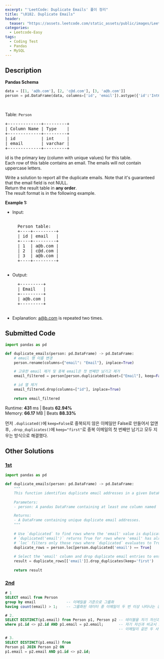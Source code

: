 ```yaml
---
excerpt: "'LeetCode: Duplicate Emails' 풀이 정리"
title: "\0182. Duplicate Emails"
header:
  teaser: "https://assets.leetcode.com/static_assets/public/images/LeetCode_Sharing.png"
categories:
  - Leetcode-Easy
tags:
  - Coding Test
  - Pandas
  - MySQL
---
```


## <i class="fa-solid fa-file-lines"></i> Description

**Pandas Schema**
```python
data = [[1, 'a@b.com'], [2, 'c@d.com'], [3, 'a@b.com']]
person = pd.DataFrame(data, columns=['id', 'email']).astype({'id':'Int64', 'email':'object'})
```
<br>

Table: `Person`
<pre>
+-------------+---------+
| Column Name | Type    |
+-------------+---------+
| id          | int     |
| email       | varchar |
+-------------+---------+
</pre>
id is the primary key (column with unique values) for this table.    
Each row of this table contains an email. The emails will not contain uppercase letters.
<br>

Write a solution to report all the duplicate emails. Note that it's guaranteed that the email field is not NULL.   
Return the result table in **any order**.   
The result format is in the following example.   


**Example 1:**

- Input:   
    <pre> 
    Person table:
    +----+---------+
    | id | email   |
    +----+---------+
    | 1  | a@b.com |
    | 2  | c@d.com |
    | 3  | a@b.com |
    +----+---------+
    </pre>
- Output:  
    <pre>
    +---------+
    | Email   |
    +---------+
    | a@b.com |
    +---------+
    </pre>
- Explanation: a@b.com is repeated two times.

## <i class="fa-solid fa-cloud-arrow-up"></i> Submitted Code

```python
import pandas as pd

def duplicate_emails(person: pd.DataFrame) -> pd.DataFrame:
    # email 행 이름 변경
    person.rename(columns={"email": "Email"}, inplace=True)

    # 고유한 email 제거 및 중복 email은 첫 번째만 남기고 제거
    email_filtered = person[person.duplicated(subset=["Email"], keep=False)].drop_duplicates(subset=["Email"], keep="first")

    # id 열 제거
    email_filtered.drop(columns=["id"], inplace=True)
    
    return email_filtered
```
<i class="fa-solid fa-clock"></i> Runtime: **431** ms \| Beats **62.94%**    
<i class="fa-solid fa-memory"></i> Memory: **66.17** MB \| Beats **88.33%**

먼저 `.duplicated()`에 `keep=False`로 중복되지 않은 이메일만 False로 만들어서 없앤 후, `.drop_duplicates()`에 `keep="first"`로 중복 이메일의 첫 번째만 남기고 모두 지우는 방식으로 해결했다.

## <i class="fa-solid fa-flask"></i> Other Solutions

### <a href="https://leetcode.com/problems/duplicate-emails/solutions/6236441/mssqloraclepythondata-identifying-duplic-8hzi/" target="_blank">1st</a>

```python
import pandas as pd

def duplicate_emails(person: pd.DataFrame) -> pd.DataFrame:
    """
    This function identifies duplicate email addresses in a given DataFrame.
    
    Parameters:
    - person: A pandas DataFrame containing at least one column named 'email'.

    Returns:
    - A DataFrame containing unique duplicate email addresses.
    """
    
    # Use `duplicated` to find rows where the 'email' value is duplicated.
    # `duplicated('email')` returns True for rows where 'email' has already appeared earlier in the DataFrame.
    # `loc` filters only those rows where `duplicated` evaluates to True.
    duplicate_rows = person.loc[person.duplicated('email') == True]
    
    # Select the 'email' column and drop duplicate email entries to ensure unique duplicates are listed.
    result = duplicate_rows[['email']].drop_duplicates(keep='first')
    
    return result
```

### <a href="" target="_blank">2nd</a>

```sql
# 1
SELECT email from Person  
group by email              -- 이메일을 기준으로 그룹화
having count(email) > 1;    -- 그룹화된 데이터 중 이메일이 두 번 이상 나타나는 경우만 선택

# 2.
SELECT DISTINCT(p1.email) from Person p1, Person p2 -- 테이블을 자기 자신과 조인 / DISTINCT로 중복 제거
where p1.id <> p2.id AND p1.email = p2.email;       -- 자기 자신과 비교시 id가 다르게 조건 추가 후
                                                    -- 이메일이 같은 두 사람 찾기

# 3. 
SELECT DISTINCT(p1.email) from 
Person p1 JOIN Person p2 ON
p1.email = p2.email AND p1.id <> p2.id;
```
